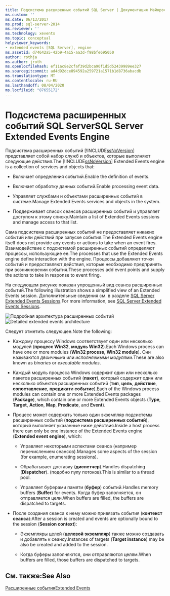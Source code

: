 ```yaml
---
title: Подсистема расширенных событий SQL Server | Документация Майкрософт
ms.custom: ''
ms.date: 06/13/2017
ms.prod: sql-server-2014
ms.reviewer: ''
ms.technology: xevents
ms.topic: conceptual
helpviewer_keywords:
- extended events [SQL Server], engine
ms.assetid: d74642a5-42b9-4a15-aa3d-f98bfe695050
author: rothja
ms.author: jroth
ms.openlocfilehash: ef11ac8e2cfaf39d2bca90f1d5d52439989ee327
ms.sourcegitcommit: ad4d92dce894592a259721a1571b1d8736abacdb
ms.translationtype: MT
ms.contentlocale: ru-RU
ms.lasthandoff: 08/04/2020
ms.locfileid: "87655172"
---
```

# <a name="sql-server-extended-events-engine"></a><span data-ttu-id="57fce-102">Подсистема расширенных событий SQL Server</span><span class="sxs-lookup"><span data-stu-id="57fce-102">SQL Server Extended Events Engine</span></span>
  <span data-ttu-id="57fce-103">Подсистема расширенных событий [!INCLUDE[ssNoVersion](../../includes/ssnoversion-md.md)] представляет собой набор служб и объектов, которые выполняют следующие действия.</span><span class="sxs-lookup"><span data-stu-id="57fce-103">The [!INCLUDE[ssNoVersion](../../includes/ssnoversion-md.md)] Extended Events engine is a collection of services and objects that:</span></span>  
  
-   <span data-ttu-id="57fce-104">Включает определения событий.</span><span class="sxs-lookup"><span data-stu-id="57fce-104">Enable the definition of events.</span></span>  
  
-   <span data-ttu-id="57fce-105">Включает обработку данных событий.</span><span class="sxs-lookup"><span data-stu-id="57fce-105">Enable processing event data.</span></span>  
  
-   <span data-ttu-id="57fce-106">Управляет службами и объектами расширенных событий в системе.</span><span class="sxs-lookup"><span data-stu-id="57fce-106">Manage Extended Events services and objects in the system.</span></span>  
  
-   <span data-ttu-id="57fce-107">Поддерживает список сеансов расширенных событий и управляет доступом к этому списку.</span><span class="sxs-lookup"><span data-stu-id="57fce-107">Maintain a list of Extended Events sessions and manage access to that list.</span></span>  
  
 <span data-ttu-id="57fce-108">Сама подсистема расширенных событий не предоставляет никаких событий или действий при запуске события.</span><span class="sxs-lookup"><span data-stu-id="57fce-108">The Extended Events engine itself does not provide any events or actions to take when an event fires.</span></span> <span data-ttu-id="57fce-109">Взаимодействие с подсистемой расширенных событий определяют процессы, использующие ее.</span><span class="sxs-lookup"><span data-stu-id="57fce-109">The processes that use the Extended Events engine define interaction with the engine.</span></span> <span data-ttu-id="57fce-110">Процессы добавляют точки событий и предоставляют действия, которые необходимо предпринять при возникновении события.</span><span class="sxs-lookup"><span data-stu-id="57fce-110">These processes add event points and supply the actions to take in response to event firing.</span></span>  
  
 <span data-ttu-id="57fce-111">На следующем рисунке показан упрощенный вид сеанса расширенных событий.</span><span class="sxs-lookup"><span data-stu-id="57fce-111">The following illustration shows a simplified view of an Extended Events session.</span></span> <span data-ttu-id="57fce-112">Дополнительные сведения см. в разделе [SQL Server Extended Events Sessions](sql-server-extended-events-sessions.md).</span><span class="sxs-lookup"><span data-stu-id="57fce-112">For more information, see [SQL Server Extended Events Sessions](sql-server-extended-events-sessions.md).</span></span>  
  
 <span data-ttu-id="57fce-113">![Подробная архитектура расширенных событий](../../database-engine/media/xearchitecturedetailed.gif "Подробная архитектура расширенных событий")</span><span class="sxs-lookup"><span data-stu-id="57fce-113">![Detailed extended events architecture](../../database-engine/media/xearchitecturedetailed.gif "Detailed extended events architecture")</span></span>  
  
 <span data-ttu-id="57fce-114">Следует отметить следующее.</span><span class="sxs-lookup"><span data-stu-id="57fce-114">Note the following:</span></span>  
  
-   <span data-ttu-id="57fce-115">Каждому процессу Windows соответствует один или несколько модулей (**процесс Win32**, **модуль Win32**).</span><span class="sxs-lookup"><span data-stu-id="57fce-115">Each Windows process can have one or more modules (**Win32 process**, **Win32 module**).</span></span> <span data-ttu-id="57fce-116">Они называются *двоичными* или *исполняемыми модулями*.</span><span class="sxs-lookup"><span data-stu-id="57fce-116">These are also known as *binaries* or *executable modules*.</span></span>  
  
-   <span data-ttu-id="57fce-117">Каждый модуль процесса Windows содержит один или несколько пакетов расширенных событий (**пакет**), который содержит один или несколько объектов расширенных событий (**тип**, **цель**, **действие**, **сопоставление**, **предикат**и **событие**).</span><span class="sxs-lookup"><span data-stu-id="57fce-117">Each of the Windows process modules can contain one or more Extended Events packages (**Package**), which contain one or more Extended Events objects (**Type**, **Target**, **Action**, **Map**, **Predicate**, and **Event**).</span></span>  
  
-   <span data-ttu-id="57fce-118">Процесс может содержать только один экземпляр подсистемы расширенных событий (**подсистема расширенных событий**), который выполняет указанные ниже действия.</span><span class="sxs-lookup"><span data-stu-id="57fce-118">Inside a host process there can only be one instance of the Extended Events engine (**Extended event engine**), which:</span></span>  
  
    -   <span data-ttu-id="57fce-119">Управляет некоторыми аспектами сеанса (например перечислением сеансов).</span><span class="sxs-lookup"><span data-stu-id="57fce-119">Manages some aspects of the session (for example, enumerating sessions).</span></span>  
  
    -   <span data-ttu-id="57fce-120">Обрабатывает доставку (**диспетчер**).</span><span class="sxs-lookup"><span data-stu-id="57fce-120">Handles dispatching (**Dispatcher**).</span></span> <span data-ttu-id="57fce-121">(подобно пулу потоков).</span><span class="sxs-lookup"><span data-stu-id="57fce-121">This is similar to a thread pool.</span></span>  
  
    -   <span data-ttu-id="57fce-122">Управляет буферами памяти (**буфер**) событий.</span><span class="sxs-lookup"><span data-stu-id="57fce-122">Handles memory buffers (**Buffer**) for events.</span></span> <span data-ttu-id="57fce-123">Когда буфер заполняется, он отправляется цели.</span><span class="sxs-lookup"><span data-stu-id="57fce-123">When buffers are filled, the buffers are dispatched to targets.</span></span>  
  
-   <span data-ttu-id="57fce-124">После создания сеанса к нему можно привязать события (**контекст сеанса**):</span><span class="sxs-lookup"><span data-stu-id="57fce-124">After a session is created and events are optionally bound to the session (**Session context**):</span></span>  
  
    -   <span data-ttu-id="57fce-125">Экземпляры целей (**целевой экземпляр**) также можно создавать и добавлять к сеансу.</span><span class="sxs-lookup"><span data-stu-id="57fce-125">Instances of targets (**Target instance**) may be also be created and added to the session.</span></span>  
  
    -   <span data-ttu-id="57fce-126">Когда буферы заполняются, они отправляются целям.</span><span class="sxs-lookup"><span data-stu-id="57fce-126">When buffers are filled, those buffers are dispatched to targets.</span></span>  
  
## <a name="see-also"></a><span data-ttu-id="57fce-127">См. также:</span><span class="sxs-lookup"><span data-stu-id="57fce-127">See Also</span></span>  
 [<span data-ttu-id="57fce-128">Расширенные события</span><span class="sxs-lookup"><span data-stu-id="57fce-128">Extended Events</span></span>](extended-events.md)  
  
  
